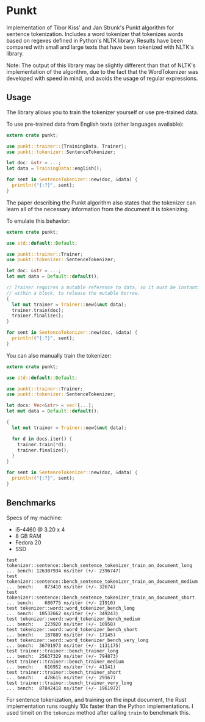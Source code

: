 # Punkt

Implementation of Tibor Kiss' and Jan Strunk's Punkt algorithm for sentence tokenization.
Includes a word tokenizer that tokenizes words based on regexes defined in Python's
NLTK library. Results have been compared with small and large texts that have been
tokenized with NLTK's library.

Note: The output of this library may be slightly different than that of NLTK's implementation 
of the algorithm, due to the fact that the WordTokenizer was developed with speed in mind, and 
avoids the usage of regular expressions. 

## Usage

The library allows you to train the tokenizer yourself or use pre-trained data.

To use pre-trained data from English texts (other languages available):

```rust
extern crate punkt;

use punkt::trainer::{TrainingData, Trainer};
use punkt::tokenizer::SentenceTokenizer;

let doc: &str = ...;
let data = TrainingData::english();

for sent in SentenceTokenizer::new(doc, &data) {
  println!("{:?}", sent);
}
```

The paper describing the Punkt algorithm also states that the tokenizer can learn all of the 
necessary information from the document it is tokenizing. 

To emulate this behavior:

```rust
extern crate punkt;

use std::default::Default;

use punkt::trainer::Trainer;
use punkt::tokenizer::SentenceTokenizer;

let doc: &str = ...;
let mut data = Default::default();

// Trainer requires a mutable reference to data, so it must be instantiated 
// within a block, to release the mutable borrow.
{
  let mut trainer = Trainer::new(&mut data);
  trainer.train(doc);
  trainer.finalize();
}

for sent in SentenceTokenizer::new(doc, &data) {
  println!("{:?}", sent);
}
```

You can also manually train the tokenizer:

```rust
extern crate punkt;

use std::default::Default;

use punkt::trainer::Trainer;
use punkt::tokenizer::SentenceTokenizer;

let docs: Vec<&str> = vec![...];
let mut data = Default::default();

{
  let mut trainer = Trainer::new(&mut data);

  for d in docs.iter() {
    trainer.train(*d);
    trainer.finalize();
  }
}

for sent in SentenceTokenizer::new(doc, &data) {
  println!("{:?}", sent);
}

```

## Benchmarks

Specs of my machine:

  * i5-4460 @ 3.20 x 4
  * 8 GB RAM
  * Fedora 20
  * SSD

```
test tokenizer::sentence::bench_sentence_tokenizer_train_on_document_long   ... bench: 126307934 ns/iter (+/- 2396747)
test tokenizer::sentence::bench_sentence_tokenizer_train_on_document_medium ... bench:    873410 ns/iter (+/- 32674)
test tokenizer::sentence::bench_sentence_tokenizer_train_on_document_short  ... bench:    680775 ns/iter (+/- 21910)
test tokenizer::word::word_tokenizer_bench_long                             ... bench:  10532662 ns/iter (+/- 349243)
test tokenizer::word::word_tokenizer_bench_medium                           ... bench:    223920 ns/iter (+/- 10958)
test tokenizer::word::word_tokenizer_bench_short                            ... bench:    187889 ns/iter (+/- 17145)
test tokenizer::word::word_tokenizer_bench_very_long                        ... bench:  36701973 ns/iter (+/- 1131175)
test trainer::trainer::bench_trainer_long                                   ... bench:  25637329 ns/iter (+/- 794873)
test trainer::trainer::bench_trainer_medium                                 ... bench:    616952 ns/iter (+/- 41141)
test trainer::trainer::bench_trainer_short                                  ... bench:    478615 ns/iter (+/- 29167)
test trainer::trainer::bench_trainer_very_long                              ... bench:  87842418 ns/iter (+/- 1961972)
```

For sentence tokenization, and training on the input document, the Rust implementation runs roughly 10x faster than the Python implementations. I used timeit on the `tokenize` method after calling `train` to benchmark this.
